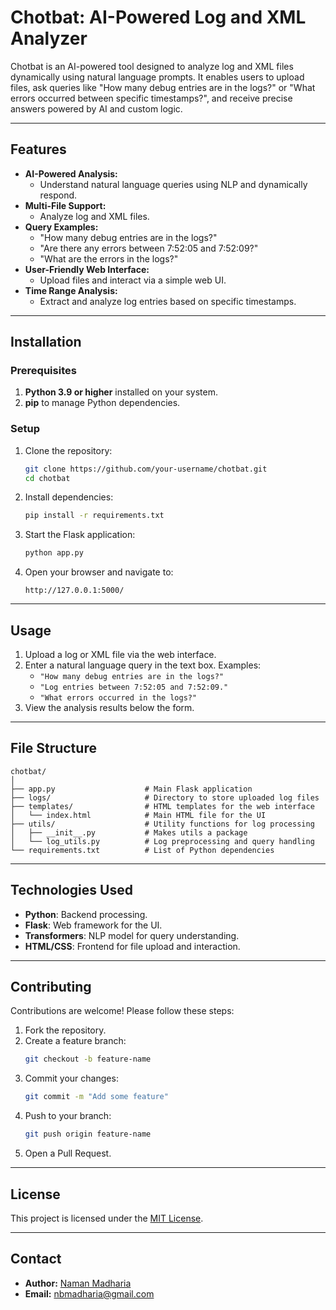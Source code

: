 # **Chotbat: AI-Powered Log and XML Analyzer**

Chotbat is an AI-powered tool designed to analyze log and XML files dynamically using natural language prompts. It enables users to upload files, ask queries like "How many debug entries are in the logs?" or "What errors occurred between specific timestamps?", and receive precise answers powered by AI and custom logic.

---

## **Features**

- **AI-Powered Analysis:**
  - Understand natural language queries using NLP and dynamically respond.
- **Multi-File Support:**
  - Analyze log and XML files.
- **Query Examples:**
  - "How many debug entries are in the logs?"
  - "Are there any errors between 7:52:05 and 7:52:09?"
  - "What are the errors in the logs?"
- **User-Friendly Web Interface:**
  - Upload files and interact via a simple web UI.
- **Time Range Analysis:**
  - Extract and analyze log entries based on specific timestamps.

---

## **Installation**

### Prerequisites

1. **Python 3.9 or higher** installed on your system.
2. **pip** to manage Python dependencies.

### Setup

1. Clone the repository:
   ```bash
   git clone https://github.com/your-username/chotbat.git
   cd chotbat
   ```

2. Install dependencies:
   ```bash
   pip install -r requirements.txt
   ```

3. Start the Flask application:
   ```bash
   python app.py
   ```

4. Open your browser and navigate to:
   ```
   http://127.0.0.1:5000/
   ```

---

## **Usage**

1. Upload a log or XML file via the web interface.
2. Enter a natural language query in the text box. Examples:
   - `"How many debug entries are in the logs?"`
   - `"Log entries between 7:52:05 and 7:52:09."`
   - `"What errors occurred in the logs?"`
3. View the analysis results below the form.

---

## **File Structure**

```plaintext
chotbat/
│
├── app.py                    # Main Flask application
├── logs/                     # Directory to store uploaded log files
├── templates/                # HTML templates for the web interface
│   └── index.html            # Main HTML file for the UI
├── utils/                    # Utility functions for log processing
│   ├── __init__.py           # Makes utils a package
│   └── log_utils.py          # Log preprocessing and query handling
└── requirements.txt          # List of Python dependencies
```

---

## **Technologies Used**

- **Python**: Backend processing.
- **Flask**: Web framework for the UI.
- **Transformers**: NLP model for query understanding.
- **HTML/CSS**: Frontend for file upload and interaction.

---

## **Contributing**

Contributions are welcome! Please follow these steps:

1. Fork the repository.
2. Create a feature branch:
   ```bash
   git checkout -b feature-name
   ```
3. Commit your changes:
   ```bash
   git commit -m "Add some feature"
   ```
4. Push to your branch:
   ```bash
   git push origin feature-name
   ```
5. Open a Pull Request.

---

## **License**

This project is licensed under the [MIT License](LICENSE).

---

## **Contact**

- **Author:** [Naman Madharia](https://github.com/nbmadharia)
- **Email:** nbmadharia@gmail.com
